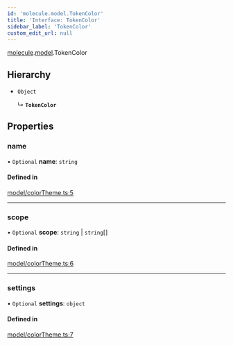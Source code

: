 ```yaml
---
id: 'molecule.model.TokenColor'
title: 'Interface: TokenColor'
sidebar_label: 'TokenColor'
custom_edit_url: null
---
```


[molecule](../namespaces/molecule).[model](../namespaces/molecule.model).TokenColor

## Hierarchy

-   `Object`

    ↳ **`TokenColor`**

## Properties

### name

• `Optional` **name**: `string`

#### Defined in

[model/colorTheme.ts:5](https://github.com/DTStack/molecule/blob/3e6bc450/src/model/colorTheme.ts#L5)

---

### scope

• `Optional` **scope**: `string` \| `string`[]

#### Defined in

[model/colorTheme.ts:6](https://github.com/DTStack/molecule/blob/3e6bc450/src/model/colorTheme.ts#L6)

---

### settings

• `Optional` **settings**: `object`

#### Defined in

[model/colorTheme.ts:7](https://github.com/DTStack/molecule/blob/3e6bc450/src/model/colorTheme.ts#L7)
